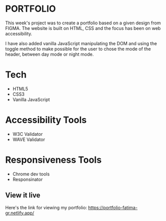 # PORTFOLIO

This week's project was to create a portfolio based on a given design from FIGMA. The website is built on HTML, CSS and the focus has been on web accessibility.

I have also added vanilla JavaScript manipulating the DOM and using the toggle method to make possible for the user to chose the mode of the header, between day mode or night mode.

# Tech
* HTML5
* CSS3
* Vanilla JavaScript

# Accessibility Tools
* W3C Validator
* WAVE Validator

# Responsiveness Tools
* Chrome dev tools
* Responsinator


## View it live
Here's the link for viewing my portfolio: https://portfolio-fatima-gr.netlify.app/